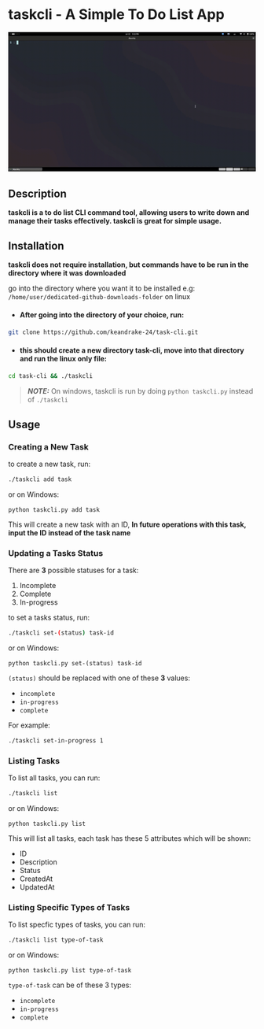 # taskcli - A Simple To Do List App

![Alt Text](https://github.com/keandrake-24/task-cli/blob/master/preview.gif)

## Description

**taskcli is a to do list CLI command tool, allowing users to write down and manage their tasks effectively. taskcli is great for simple usage.**

## Installation

**taskcli does not require installation, but commands have to be run in the directory where it was downloaded**



go into the directory where you want it to be installed e.g: `/home/user/dedicated-github-downloads-folder` on linux

* #### After going into the directory of your choice, run:

```bash
git clone https://github.com/keandrake-24/task-cli.git
```

* #### this should create a new directory task-cli, move into that directory and run the linux only file:

```bash
cd task-cli && ./taskcli
```

> **_NOTE:_**
> On windows, taskcli is run by doing `python taskcli.py` instead of `./taskcli`

## Usage

### Creating a New Task

to create a new task, run:
```bash
./taskcli add task
```
or on Windows:
```
python taskcli.py add task
```
This will create a new task with an ID, **In future operations with this task, input the ID instead of the task name**

### Updating a Tasks Status

There are **3** possible statuses for a task:
1. Incomplete
2. Complete
3. In-progress

to set a tasks status, run:
```bash
./taskcli set-(status) task-id
```
or on Windows:
```
python taskcli.py set-(status) task-id
```
`(status)` should be replaced with one of these **3** values:
* `incomplete`
* `in-progress` 
* `complete` 

For example:
```bash
./taskcli set-in-progress 1
```
   
### Listing Tasks

To list all tasks, you can run:

```bash
./taskcli list
```
or on Windows:
```
python taskcli.py list
```

This will list all tasks, each task has these 5 attributes which will be shown:
* ID
* Description
* Status
* CreatedAt
* UpdatedAt

### Listing Specific Types of Tasks
  
To list specfic types of tasks, you can run:

```bash
./taskcli list type-of-task
```
or on Windows:
```
python taskcli.py list type-of-task
```

`type-of-task` can be of these 3 types:
* `incomplete`
* `in-progress` 
* `complete` 

